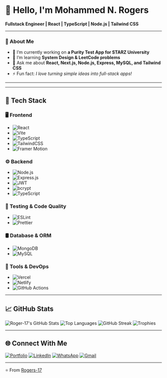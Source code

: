 # 👋 Hello, I'm **Mohammed N. Rogers**

**Fullstack Engineer | React | TypeScript | Node.js | Tailwind CSS**

---

### 🚀 About Me

- 🔭 I’m currently working on **a Purity Test App for STARZ University**
- 🌱 I’m learning **System Design & LeetCode problems**
- 💬 Ask me about **React, Next.js, Node.js, Express, MySQL, and Tailwind CSS**
- ⚡ Fun fact: *I love turning simple ideas into full-stack apps!*

---
---
## 🚀 Tech Stack

### 🖥️ Frontend
- ![React](https://img.shields.io/badge/React-20232A?style=for-the-badge&logo=react&logoColor=61DAFB)
- ![Vite](https://img.shields.io/badge/Vite-646CFF?style=for-the-badge&logo=vite&logoColor=white)
- ![TypeScript](https://img.shields.io/badge/TypeScript-3178C6?style=for-the-badge&logo=typescript&logoColor=white)
- ![TailwindCSS](https://img.shields.io/badge/TailwindCSS-38B2AC?style=for-the-badge&logo=tailwind-css&logoColor=white)
- ![Framer Motion](https://img.shields.io/badge/Framer%20Motion-000?style=for-the-badge&logo=framer&logoColor=white)

### ⚙️ Backend
- ![Node.js](https://img.shields.io/badge/Node.js-339933?style=for-the-badge&logo=node.js&logoColor=white)
- ![Express.js](https://img.shields.io/badge/Express.js-000000?style=for-the-badge&logo=express&logoColor=white)
- ![JWT](https://img.shields.io/badge/JWT-black?style=for-the-badge&logo=jsonwebtokens&logoColor=white)
- ![bcrypt](https://img.shields.io/badge/bcrypt-7B3F00?style=for-the-badge)
- ![TypeScript](https://img.shields.io/badge/TypeScript-3178C6?style=for-the-badge&logo=typescript&logoColor=white)

### 🧪 Testing & Code Quality
- ![ESLint](https://img.shields.io/badge/ESLint-4B32C3?style=for-the-badge&logo=eslint&logoColor=white)
- ![Prettier](https://img.shields.io/badge/Prettier-F7B93E?style=for-the-badge&logo=prettier&logoColor=black)

### 🛢️ Database & ORM
- ![MongoDB](https://img.shields.io/badge/MongoDB-47A248?style=for-the-badge&logo=mongodb&logoColor=white)
- ![MySQL](https://img.shields.io/badge/MySQL-005C84?style=for-the-badge&logo=mysql)

### 🧰 Tools & DevOps
- ![Vercel](https://img.shields.io/badge/Vercel-000?style=for-the-badge&logo=vercel)
- ![Netlify](https://img.shields.io/badge/Netlify-00C7B7?style=for-the-badge&logo=netlify&logoColor=white)
- ![GitHub Actions](https://img.shields.io/badge/GitHub%20Actions-2088FF?style=for-the-badge&logo=github-actions&logoColor=white)

---

## 📈 GitHub Stats

![Roger-17's GitHub Stats](https://github-readme-stats.vercel.app/api?username=Rogers-17&theme=tokyonight&show_icons=true&count_private=true)
![Top Languages](https://github-readme-stats.vercel.app/api/top-langs/?username=Rogers-17&layout=compact&theme=tokyonight)
![GitHub Streak](https://streak-stats.demolab.com?user=Rogers-17&theme=tokyonight)
![Trophies](https://github-profile-trophy.vercel.app/?username=Rogers-17&theme=tokyonight)

---

## 🌐 Connect With Me

[![Portfolio](https://img.shields.io/badge/Portfolio-%23007ACC?style=for-the-badge&logo=about-dot-me&logoColor=white)](https://rogersportfolio.vercel.app)
[![LinkedIn](https://img.shields.io/badge/LinkedIn-%230077B5?style=for-the-badge&logo=linkedin&logoColor=white)](https://www.linkedin.com/in/mohammed-rogers-791589388/)
[![WhatsApp](https://img.shields.io/badge/WhatsApp-25D366?style=for-the-badge&logo=whatsapp&logoColor=white)](https://wa.me/+231779268242?text=Hello+Rogers)
[![Gmail](https://img.shields.io/badge/Email-D14836?style=for-the-badge&logo=gmail&logoColor=white)](mailto:mohammedrogers579@gmail.com)

---

⭐️ From [Rogers-17](https://github.com/Rogers-17)
